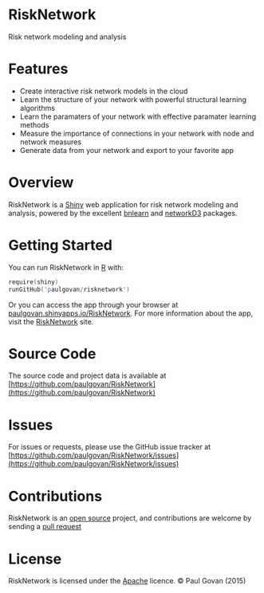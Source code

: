 # RiskNetwork
Risk network modeling and analysis

# Features
* Create interactive risk network models in the cloud
* Learn the structure of your network with powerful structural learning algorithms
* Learn the paramaters of your network with effective paramater learning methods
* Measure the importance of connections in your network with node and network measures
* Generate data from your network and export to your favorite app

# Overview
RiskNetwork is a [Shiny](http://shiny.rstudio.com) web application for risk network modeling and analysis, powered by the excellent [bnlearn](http://www.bnlearn.com) and [networkD3](http://christophergandrud.github.io/networkD3/) packages.

# Getting Started
You can run RiskNetwork in [R](https://www.r-project.org) with:

```S
require(shiny)
runGitHub('paulgovan/risknetwork')
```

Or you can access the app through your browser at [paulgovan.shinyapps.io/RiskNetwork](https://paulgovan.shinyapps.io/risknetwork). For more information about the app, visit the [RiskNetwork](http://paulgovan.wix.com/RiskNetwork) site.

# Source Code
The source code and project data is available at [https://github.com/paulgovan/RiskNetwork](https://github.com/paulgovan/RiskNetwork)

# Issues
For issues or requests, please use the GitHub issue tracker at [https://github.com/paulgovan/RiskNetwork/issues](https://github.com/paulgovan/RiskNetwork/issues)

# Contributions
RiskNetwork is an [open source](http://opensource.org) project, and contributions are welcome by sending a [pull request](https://github.com/paulgovan/RiskNetwork/pulls)

# License
RiskNetwork is licensed under the [Apache](http://www.apache.org/licenses/LICENSE-2.0) licence. &copy; Paul Govan (2015)
